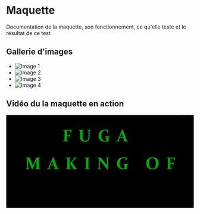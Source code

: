 # Maquette

Documentation de la maquette, son fonctionnement, ce qu'elle teste et le résultat de ce test

## Gallerie d'images

* ![Image 1](https://placehold.co/400x400?text=1+image)
* ![Image 2](https://placehold.co/400x400?text=2+image)
* ![Image 3](https://placehold.co/400x400?text=3+image)
* ![Image 4](https://placehold.co/400x400?text=4+image)

## Vidéo du la maquette en action
 [![Vidéo maquette](../50_diffusion/making-off-miniature.PNG)](https://youtu.be/vc4ROoVuDpA)
